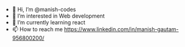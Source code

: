 - 👋 Hi, I’m @manish-codes
- 👀 I’m interested in Web development
- 🌱 I’m currently learning react
- 📫 How to reach me https://www.linkedin.com/in/manish-gautam-956800200/
